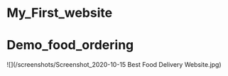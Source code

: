 # My_First_website
# Demo_food_ordering
![](/screenshots/Screenshot_2020-10-15 Best Food Delivery Website.jpg)
